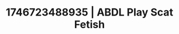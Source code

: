 ---
categories:
- Femme domination
- AI-generated
- Voyeur fantasy
- Smudged makeup
- ASMR
- Story-driven erotica
- Cosplay
- Lustful close-up
image: /assets/images/1746723488935.jpg
layout: post
seo:
  description: Featured content with high-quality Scat Fetish, ABDL Play. HD images
    available.
  keywords: Scat Fetish, ABDL Play
  og_image: /assets/images/1746723488935.jpg
  schema_type: VisualArtwork
tags:
- ABDL Play
- '#1746723488935'
- Scat Fetish
title: 1746723488935 | ABDL Play Scat Fetish
---